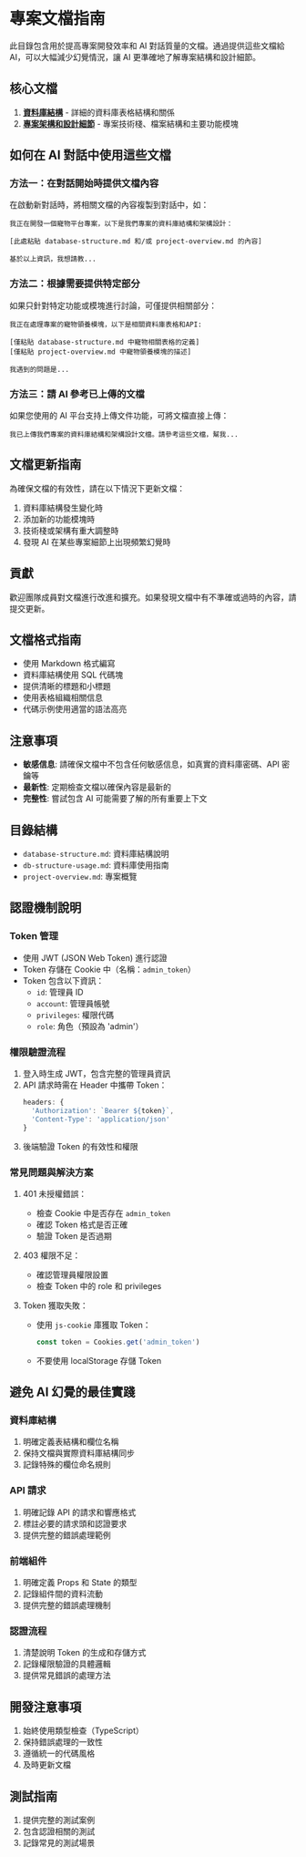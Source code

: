 # 專案文檔指南

此目錄包含用於提高專案開發效率和 AI 對話質量的文檔。通過提供這些文檔給 AI，可以大幅減少幻覺情況，讓 AI 更準確地了解專案結構和設計細節。

## 核心文檔

1. **[資料庫結構](./database-structure.md)** - 詳細的資料庫表格結構和關係
2. **[專案架構和設計細節](./project-overview.md)** - 專案技術棧、檔案結構和主要功能模塊

## 如何在 AI 對話中使用這些文檔

### 方法一：在對話開始時提供文檔內容

在啟動新對話時，將相關文檔的內容複製到對話中，如：

```
我正在開發一個寵物平台專案，以下是我們專案的資料庫結構和架構設計：

[此處粘貼 database-structure.md 和/或 project-overview.md 的內容]

基於以上資訊，我想請教...
```

### 方法二：根據需要提供特定部分

如果只針對特定功能或模塊進行討論，可僅提供相關部分：

```
我正在處理專案的寵物領養模塊，以下是相關資料庫表格和API:

[僅粘貼 database-structure.md 中寵物相關表格的定義]
[僅粘貼 project-overview.md 中寵物領養模塊的描述]

我遇到的問題是...
```

### 方法三：請 AI 參考已上傳的文檔

如果您使用的 AI 平台支持上傳文件功能，可將文檔直接上傳：

```
我已上傳我們專案的資料庫結構和架構設計文檔。請參考這些文檔，幫我...
```

## 文檔更新指南

為確保文檔的有效性，請在以下情況下更新文檔：

1. 資料庫結構發生變化時
2. 添加新的功能模塊時
3. 技術棧或架構有重大調整時
4. 發現 AI 在某些專案細節上出現頻繁幻覺時

## 貢獻

歡迎團隊成員對文檔進行改進和擴充。如果發現文檔中有不準確或過時的內容，請提交更新。

## 文檔格式指南

- 使用 Markdown 格式編寫
- 資料庫結構使用 SQL 代碼塊
- 提供清晰的標題和小標題
- 使用表格組織相關信息
- 代碼示例使用適當的語法高亮

## 注意事項

- **敏感信息**: 請確保文檔中不包含任何敏感信息，如真實的資料庫密碼、API 密鑰等
- **最新性**: 定期檢查文檔以確保內容是最新的
- **完整性**: 嘗試包含 AI 可能需要了解的所有重要上下文

## 目錄結構

- `database-structure.md`: 資料庫結構說明
- `db-structure-usage.md`: 資料庫使用指南
- `project-overview.md`: 專案概覽

## 認證機制說明

### Token 管理

- 使用 JWT (JSON Web Token) 進行認證
- Token 存儲在 Cookie 中（名稱：`admin_token`）
- Token 包含以下資訊：
  - `id`: 管理員 ID
  - `account`: 管理員帳號
  - `privileges`: 權限代碼
  - `role`: 角色（預設為 'admin'）

### 權限驗證流程

1. 登入時生成 JWT，包含完整的管理員資訊
2. API 請求時需在 Header 中攜帶 Token：
   ```typescript
   headers: {
     'Authorization': `Bearer ${token}`,
     'Content-Type': 'application/json'
   }
   ```
3. 後端驗證 Token 的有效性和權限

### 常見問題與解決方案

1. 401 未授權錯誤：

   - 檢查 Cookie 中是否存在 `admin_token`
   - 確認 Token 格式是否正確
   - 驗證 Token 是否過期

2. 403 權限不足：

   - 確認管理員權限設置
   - 檢查 Token 中的 role 和 privileges

3. Token 獲取失敗：
   - 使用 `js-cookie` 庫獲取 Token：
     ```typescript
     const token = Cookies.get('admin_token')
     ```
   - 不要使用 localStorage 存儲 Token

## 避免 AI 幻覺的最佳實踐

### 資料庫結構

1. 明確定義表結構和欄位名稱
2. 保持文檔與實際資料庫結構同步
3. 記錄特殊的欄位命名規則

### API 請求

1. 明確記錄 API 的請求和響應格式
2. 標註必要的請求頭和認證要求
3. 提供完整的錯誤處理範例

### 前端組件

1. 明確定義 Props 和 State 的類型
2. 記錄組件間的資料流動
3. 提供完整的錯誤處理機制

### 認證流程

1. 清楚說明 Token 的生成和存儲方式
2. 記錄權限驗證的具體邏輯
3. 提供常見錯誤的處理方法

## 開發注意事項

1. 始終使用類型檢查（TypeScript）
2. 保持錯誤處理的一致性
3. 遵循統一的代碼風格
4. 及時更新文檔

## 測試指南

1. 提供完整的測試案例
2. 包含認證相關的測試
3. 記錄常見的測試場景
